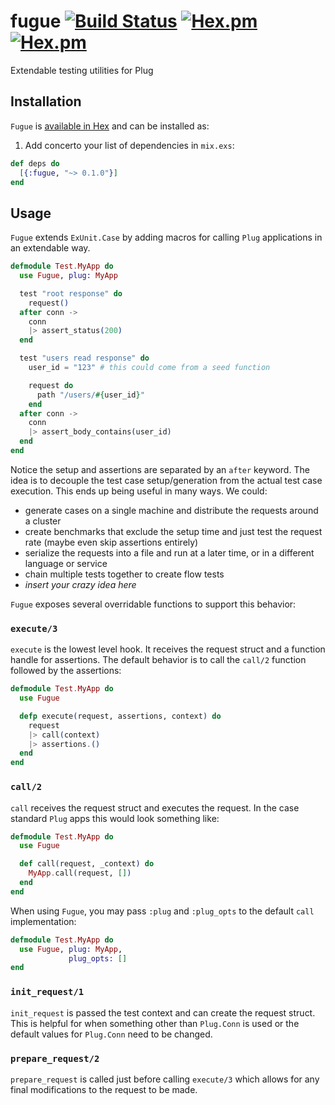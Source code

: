 # fugue  [![Build Status](https://travis-ci.org/exstruct/fugue.svg?branch=master)](https://travis-ci.org/exstruct/fugue) [![Hex.pm](https://img.shields.io/hexpm/v/fugue.svg?style=flat-square)](https://hex.pm/packages/fugue) [![Hex.pm](https://img.shields.io/hexpm/dt/fugue.svg?style=flat-square)](https://hex.pm/packages/fugue)

Extendable testing utilities for Plug

## Installation

`Fugue` is [available in Hex](https://hex.pm/docs/publish) and can be installed as:

  1. Add concerto your list of dependencies in `mix.exs`:

  ```elixir
  def deps do
    [{:fugue, "~> 0.1.0"}]
  end
  ```

## Usage

`Fugue` extends `ExUnit.Case` by adding macros for calling `Plug` applications in an extendable way.

```elixir
defmodule Test.MyApp do
  use Fugue, plug: MyApp

  test "root response" do
    request()
  after conn ->
    conn
    |> assert_status(200)
  end

  test "users read response" do
    user_id = "123" # this could come from a seed function

    request do
      path "/users/#{user_id}"
    end
  after conn ->
    conn
    |> assert_body_contains(user_id)
  end
end
```

Notice the setup and assertions are separated by an `after` keyword. The idea is to decouple the test case setup/generation from the actual test case execution. This ends up being useful in many ways. We could:

* generate cases on a single machine and distribute the requests around a cluster
* create benchmarks that exclude the setup time and just test the request rate (maybe even skip assertions entirely)
* serialize the requests into a file and run at a later time, or in a different language or service
* chain multiple tests together to create flow tests
* _insert your crazy idea here_

`Fugue` exposes several overridable functions to support this behavior:

### `execute/3`

`execute` is the lowest level hook. It receives the request struct and a function handle for assertions. The default behavior is to call the `call/2` function followed by the assertions:

```elixir
defmodule Test.MyApp do
  use Fugue

  defp execute(request, assertions, context) do
    request
    |> call(context)
    |> assertions.()
  end
end
```

### `call/2`

`call` receives the request struct and executes the request. In the case standard `Plug` apps this would look something like:

```elixir
defmodule Test.MyApp do
  use Fugue

  def call(request, _context) do
    MyApp.call(request, [])
  end
end
```

When using `Fugue`, you may pass `:plug` and `:plug_opts` to the default `call` implementation:

```elixir
defmodule Test.MyApp do
  use Fugue, plug: MyApp,
             plug_opts: []
end
```

### `init_request/1`

`init_request` is passed the test context and can create the request struct. This is helpful for when something other than `Plug.Conn` is used or the default values for `Plug.Conn` need to be changed.

### `prepare_request/2`

`prepare_request` is called just before calling `execute/3` which allows for any final modifications to the request to be made.
